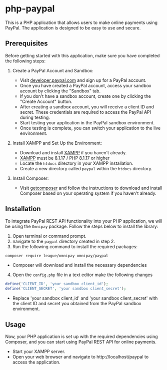 # php-paypal

This is a PHP application that allows users to make online payments using PayPal. The application is designed to be easy to use and secure.

## Prerequisites
Before getting started with this application, make sure you have completed the following steps:

1. Create a PayPal Account and Sandbox:
   - Visit [developer.paypal.com](https://developer.paypal.com) and sign up for a PayPal account.
   - Once you have created a PayPal account, access your sandbox account by clicking the "Sandbox" tab.
   - If you don't have a sandbox account, create one by clicking the "Create Account" button.
   - After creating a sandbox account, you will receive a client ID and secret. These credentials are required to access the PayPal API during testing.
   - Start testing your application in the PayPal sandbox environment.
   - Once testing is complete, you can switch your application to the live environment.

2. Install XAMPP and Set Up the Environment:
   - Download and install [XAMPP](https://www.apachefriends.org/index.html) if you haven't already.
   - [XAMPP](https://www.apachefriends.org/index.html) must be 8.1.17 / PHP 8.1.17 or higher
   - Locate the `htdocs` directory in your XAMPP installation.
   - Create a new directory called `paypal` within the `htdocs` directory.
3. Install Composer:
   - Visit [getcomposer](https://getcomposer.org/download/) and follow the instructions to download and install Composer based on your operating system if you haven't already.

## Installation
To integrate PayPal REST API functionality into your PHP application, we will be using the `Omnipay` package. Follow the steps below to install the library:

1. Open  terminal or command prompt.
2. navigate to the `paypal` directory  created in step 2.
3. Run the following command to install the required packages:

```bash
composer require league/omnipay omnipay/paypal
```
  - Composer will download and install the necessary dependencies

4. Open the `config.php` file in a text editor make the following changes

```php
define('CLIENT_ID', 'your sandbox client_id');
define('CLIENT_SECRET', 'your sandbox client_secret');

```
- Replace 'your sandbox client_id' and 'your sandbox client_secret' with the client ID and secret you obtained from the PayPal sandbox environment.

## Usage
Now, your PHP application is set up with the required dependencies using Composer, and you can start using PayPal REST API for online payments.

- Start your XAMPP server.
- Open your web browser and navigate to http://localhost/paypal to access the application.




 
